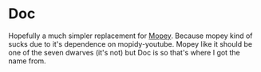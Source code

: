 # Doc

Hopefully a much simpler replacement for [Mopey](https://github.com/jghibiki/mopey).
Because mopey kind of sucks due to it's dependence on mopidy-youtube. Mopey like it should be one of the seven dwarves (it's not) but Doc is so that's where I got the name from.

